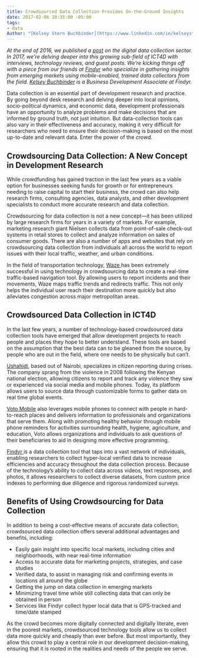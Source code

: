 ```yaml
---
title: Crowdsourced Data Collection Provides On-the-Ground Insights
date: 2017-02-06 10:35:00 -05:00
tags:
- data
Author: "[Kelsey Stern Buchbinder](https://www.linkedin.com/in/kelseysternbuchbinder/)"
---
```


*At the end of 2016, we published a [post](https://dai-global-digital.com/mobile-data-collection-a-sector-in-flux.html) on the digital data collection sector. In 2017, we're delving deeper into this growing sub-field of ICT4D with interviews, technology reviews, and guest posts. We’re kicking things off with a piece from our friends at [Findyr](https://www.findyr.com/) who specialize in gathering insights from emerging markets using mobile-enabled, trained data collectors from the field. [Kelsey Buchbinder](https://www.linkedin.com/in/kelseysternbuchbinder/) is a Business Development Associate at Findyr.*

<!--more-->

Data collection is an essential part of development research and practice. By going beyond desk research and delving deeper into local opinions, socio-political dynamics, and economic data, development professionals have an opportunity to analyze problems and make decisions that are informed by ground truth, not just intuition. But data-collection tools can also vary in their effectiveness and accuracy, making it very difficult for researchers who need to ensure their decision-making is based on the most up-to-date and relevant data. Enter the power of the *crowd*.

## Crowdsourcing Data Collection: A New Concept in Development Research

While crowdfunding has gained traction in the last few years as a viable option for businesses seeking funds for growth or for entrepreneurs needing to raise capital to start their business, the crowd can also help research firms, consulting agencies, data analysts, and other development specialists to conduct more accurate research and data collection.

Crowdsourcing for data collection is not a new concept—it has been utilized by large research firms for years in a variety of markets. For example, marketing research giant Nielsen collects data from point-of-sale check-out systems in retail stores to collect and analyze information on sales of consumer goods. There are also a number of apps and websites that rely on crowdsourcing data collection from individuals all across the world to report issues with their local traffic, weather, and urban conditions.

In the field of transportation technology, [Waze ](https://www.waze.com/)has been extremely successful in using technology in crowdsourcing data to create a real-time traffic-based navigation tool. By allowing users to report incidents and their movements, Waze maps traffic trends and redirects traffic. This not only helps the individual user reach their destination more quickly but also alleviates congestion across major metropolitan areas.

## Crowdsourced Data Collection in ICT4D

In the last few years, a number of technology-based crowdsourced data collection tools have emerged that allow development projects to reach people and places they hope to better understand. These tools are based on the assumption that the best data can to be gleaned from the source, by people who are out in the field, where one needs to be physically but can’t.

[Ushahidi](https://www.ushahidi.com/), based out of Nairobi, specializes in citizen reporting during crises. The company sprang from the violence in 2008 following the Kenyan national election, allowing citizens to report and track any violence they saw or experienced via social media and mobile phones. Today, its platform allows users to source data through customizable forms to gather data on real time global events.

[Voto Mobile](https://www.votomobile.org/) also leverages mobile phones to connect with people in hard-to-reach places and delivers information to professionals and organizations that serve them. Along with promoting healthy behavior through mobile phone reminders for activities surrounding health, hygiene, agriculture, and education, Voto allows organizations and individuals to ask questions of their beneficiaries to aid in designing more effective programming.

[Findyr ](https://www.findyr.com/)is a data collection tool that taps into a vast network of individuals, enabling researchers to collect hyper-local verified data to increase efficiencies and accuracy throughout the data collection process. Because of the technology’s ability to collect data across videos, text responses, and photos, it allows researchers to collect diverse datasets, from custom price indexes to performing due diligence and rigorous randomized surveys.

## Benefits of Using Crowdsourcing for Data Collection

In addition to being a cost-effective means of accurate data collection, crowdsourced data collection offers several additional advantages and benefits, including:

* Easily gain insight into specific local markets, including cities and neighborhoods, with near real-time information
* Access to accurate data for marketing projects, strategies, and case studies
* Verified data, to assist in managing risk and confirming events in locations all around the globe
* Getting the jump on data collection in emerging markets
* Minimizing travel time while still collecting data that can only be obtained in person
* Services like Findyr collect hyper local data that is GPS-tracked and time/date stamped

As the crowd becomes more digitally connected and digitally literate, even in the poorest markets, crowdsourced technology tools allow us to collect data more quickly and cheaply than ever before. But most importantly, they allow this crowd to play a central role in our development decision-making, ensuring that it is rooted in the realities and needs of the people we serve.  